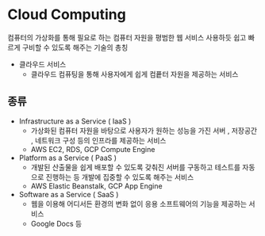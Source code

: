 # Cloud Computing
컴퓨터의 가상화를 통해 필요로 하는 컴퓨터 자원을 평범한 웹 서비스 사용하듯 쉽고 빠르게 구비할 수 있도록 해주는 기술의 총칭

- 클라우드 서비스 
  - 클라우드 컴퓨팅을 통해 사용자에게 쉽게 컴픁터 자원을 제공하는 서비스 

## 종류
- Infrastructure as a Service ( IaaS )
  - 가상화된 컴퓨터 자원을 바탕으로 사용자가 원하는 성능을 가진 서버 , 저장공간 , 네트워크 구성 등의 인프라를 제공하는 서비스 
  - AWS EC2, RDS, GCP Compute Engine
- Platform as a Service ( PaaS )
  - 개발된 산출물을 쉽게 배포할 수 있도록 갖춰진 서버를 구동하고 테스트를 자동으로 진행하는 등 개발에 집중할 수 있도록 해주는 서비스
  - AWS Elastic Beanstalk, GCP App Engine
- Software as a Service ( SaaS )
  - 웹을 이용해 어디서든 환경의 변화 없이 응용 소프트웨어의 기능을 제공하는 서비스 
  - Google Docs 등 